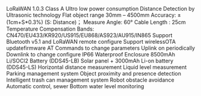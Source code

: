 LoRaWAN 1.0.3 Class A
Ultro low power consumption
Distance Detection by Ultrasonic technology
Flat object range 30mm – 4500mm
Accuracy: ±(1cm+S*0.3%) (S: Distance)；
Measure Angle: 60°
Cable Length : 25cm
Temperature Compensation
Bands: CN470/EU433/KR920/US915/EU868/AS923/AU915/IN865
Support Bluetooth v5.1 and LoRaWAN remote configure
Support wirelessOTA updatefirmware
AT Commands to change parameters
Uplink on periodically
Downlink to change configure
IP66 Waterproof Enclosure
8500mAh Li/SOCl2 Battery (DDS45-LB)
Solar panel + 3000mAh Li-on battery (DDS45-LS)
Horizontal distance measurement
Liquid level measurement
Parking management system
Object proximity and presence detection
Intelligent trash can management system
Robot obstacle avoidance
Automatic control, sewer
Bottom water level monitoring
